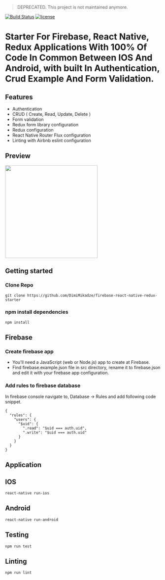 > DEPRECATED. This project is not maintained anymore.

[![Build Status](https://travis-ci.org/DimiMikadze/firebase-react-native-redux-starter.svg?branch=master)](https://travis-ci.org/DimiMikadze/firebase-react-native-redux-starter)
[![license](https://img.shields.io/github/license/mashape/apistatus.svg)]()

# Starter For Firebase, React Native, Redux Applications With 100% Of Code In Common Between IOS And Android, with built In Authentication, Crud Example And Form Validation.

## Features

- Authentication
- CRUD ( Create, Read, Update, Delete )
- Form validation
- Redux form library configuration
- Redux configuration
- React Native Router Flux configuration
- Linting with Airbnb eslint configuration

## Preview

<img src="previewgif.gif" width="300">

## Getting started

### Clone Repo

````
git clone https://github.com/DimiMikadze/firebase-react-native-redux-starter
````

### npm install dependencies

````
npm install
````

## Firebase

### Create firebase app

- You'll need a JavaScript (web or Node.js) app to create at Firebase.
- Find firebase.example.json file in src directory, rename it to firebase.json and edit it with your firebase app configuration.

### Add rules to firebase database

In firebase console navigate to, Database -> Rules and add following code snippet.

````
{
  "rules": {
    "users": {
      "$uid": {
        ".read": "$uid === auth.uid",
        ".write": "$uid === auth.uid"
      }
    }
  }
}
````

## Application

## IOS

````
react-native run-ios
````

## Android

````
react-native run-android
````

## Testing

````
npm run test
````

## Linting

````
npm run lint
````
